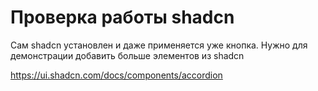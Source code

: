 # Проверка работы shadcn

Сам shadcn установлен и даже применяется уже кнопка. Нужно для демонстрации добавить больше элементов из shadcn

https://ui.shadcn.com/docs/components/accordion
